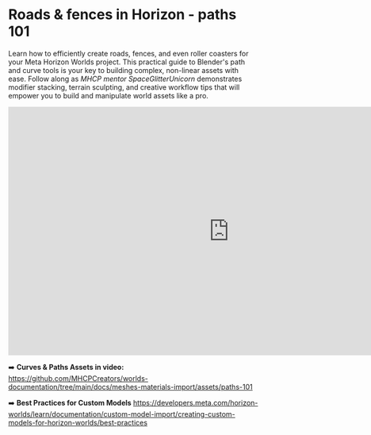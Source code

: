 # Roads & fences in Horizon - paths 101
Learn how to efficiently create roads, fences, and even roller coasters for your Meta Horizon Worlds project. This practical guide to Blender's path and curve tools is your key to building complex, non-linear assets with ease. Follow along as *MHCP mentor SpaceGlitterUnicorn* demonstrates modifier stacking, terrain sculpting, and creative workflow tips that will empower you to build and manipulate world assets like a pro.

<iframe width="890" height="501" src="https://www.youtube.com/embed/5z7GKHk3XMw" title="Roads &amp; Fences in Horizon - Paths 101" frameborder="0" allow="accelerometer; autoplay; clipboard-write; encrypted-media; gyroscope; picture-in-picture; web-share" referrerpolicy="strict-origin-when-cross-origin" allowfullscreen></iframe>

➡️ **Curves & Paths Assets in video:** https://github.com/MHCPCreators/worlds-documentation/tree/main/docs/meshes-materials-import/assets/paths-101

➡️ **Best Practices for Custom Models**
https://developers.meta.com/horizon-worlds/learn/documentation/custom-model-import/creating-custom-models-for-horizon-worlds/best-practices